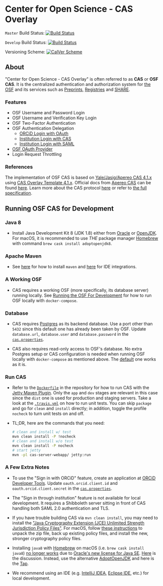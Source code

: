 # Center for Open Science - CAS Overlay

`Master` Build Status: [![Build Status](https://travis-ci.org/CenterForOpenScience/cas-overlay.svg?branch=master)](https://travis-ci.org/CenterForOpenScience/cas-overlay)

`Develop` Build Status: [![Build Status](https://travis-ci.org/CenterForOpenScience/cas-overlay.svg?branch=develop)](https://travis-ci.org/CenterForOpenScience/cas-overlay)

Versioning Scheme:  [![CalVer Scheme](https://img.shields.io/badge/calver-YY.MINOR.MICRO-22bfda.svg)](http://calver.org)

## About

"Center for Open Science - CAS Overlay" is often referred to as **CAS** or **OSF CAS**. It is the centralized authentication and authorization system for [the OSF](https://osf.io/) and its services such as [Preprints](https://osf.io/preprints/), [Registries](https://osf.io/registries) and [SHARE](https://share.osf.io/).

### Features

* OSF Username and Password Login
* OSF Username and Verification Key Login
* OSF Two-Factor Authentication
* OSF Authentication Delegation
  * [ORCiD Login with OAuth](https://github.com/CenterForOpenScience/cas-overlay/blob/develop/docs/osf-cas-as-an-oauth-client.md)
  * [Institution Login with CAS](https://github.com/CenterForOpenScience/cas-overlay/blob/develop/docs/osf-cas-as-a-cas-client.md)
  * [Institution Login with SAML](https://github.com/CenterForOpenScience/cas-overlay/blob/develop/docs/osf-cas-as-a-saml-sp.md)
* [OSF OAuth Provider](https://github.com/CenterForOpenScience/cas-overlay/blob/develop/docs/osf-cas-as-an-oauth-server.md)
* Login Request Throttling

### References

The implementation of OSF CAS is based on [Yale/Jasig/Apereo CAS 4.1.x](https://github.com/apereo/cas/tree/4.1.x) using [CAS Overlay Template 4.1.x](https://github.com/apereo/cas-overlay-template/tree/4.1). Official docs from [Apereo CAS](https://www.apereo.org/projects/cas) can be found [here](https://apereo.github.io/cas/4.1.x). Learn more about the CAS protocol [here](https://apereo.github.io/cas/4.1.x/protocol/CAS-Protocol.html) or refer to [the full specification](https://apereo.github.io/cas/4.1.x/protocol/CAS-Protocol-Specification.html).

## Running OSF CAS for Development

### Java 8

* Install Java Development Kit 8 (JDK 1.8) either from [Oracle](https://www.oracle.com/technetwork/java/javase/downloads/jdk8-downloads-2133151.html) or [OpenJDK](https://openjdk.java.net/install/). For macOS, it is recommended to use *THE* package manager [Homebrew](https://brew.sh/) with command `brew cask install adoptopenjdk8`.

### Apache Maven

* See [here](https://maven.apache.org/install.html) for how to install `maven` and [here](https://maven.apache.org/ide.html) for IDE integrations.

### A Working OSF

* CAS requires a working OSF (more specifically, its database server) running locally. See [Running the OSF For Development](https://github.com/CenterForOpenScience/osf.io/blob/develop/README-docker-compose.md) for how to run OSF locally with `docker-compose`.

### Database

* CAS requires [Postgres](https://www.postgresql.org/docs/9.6/index.html) as its backend database. Use a port other than `5432` since this default one has already been taken by OSF. Update `database.url`, `database.user` and `database.password` in the [`cas.properties`](https://github.com/CenterForOpenScience/cas-overlay/blob/develop/etc/cas.properties#L141).

* CAS also requires read-only access to OSF's database. No extra Postgres setup or CAS configuration is needed when running OSF locally with `docker-compose` as mentioned above. The [default](https://github.com/CenterForOpenScience/cas-overlay/blob/develop/etc/cas.properties#L94) one works as it is.

### Run CAS

* Refer to the [`Dockerfile`](https://github.com/CenterForOpenScience/cas-overlay/blob/develop/Dockerfile) in the repository for how to run CAS with the [Jetty Maven Plugin](https://www.eclipse.org/jetty/documentation/current/jetty-maven-plugin.html). Only the `app` and `dev` stages are relevant in this case since the `dist` one is used for production and staging servers. Take a look at the [`.travis.yml`](https://github.com/CenterForOpenScience/cas-overlay/blob/develop/.travis.yml) on how to run unit tests. You can skip `package` and go for `clean` and `install` directly; in addition, toggle the profile `nocheck` to turn unit tests on and off.

* TL;DR, here are the commands that you need:

    ```bash
    # clean and install w/ test
    mvn clean install -P !nocheck
    # clean and install w/o test
    mvn clean install -P nocheck
    # start jetty
    mvn -pl cas-server-webapp/ jetty:run
    ```

### A Few Extra Notes

* To use the "Sign in with ORCiD" feature, create an application at [ORCiD Developer Tools](https://orcid.org/developer-tools). Update `oauth.orcid.client.id` and `oauth.orcid.client.secret` in the [`cas.properties`](https://github.com/CenterForOpenScience/cas-overlay/blob/develop/etc/cas.properties#L68).

* The "Sign in through institution" feature is not available for local development. It requires a Shibboleth server sitting in front of CAS handling both SAML 2.0 authentication and TLS.

* If you have trouble building CAS via `mvn clean install`, you may need to install the ["Java Cryptography Extension (JCE) Unlimited Strength Jurisdiction Policy Files"](https://www.oracle.com/technetwork/java/javase/downloads/jce8-download-2133166.html). For macOS, follow [these instructions](http://bigdatazone.blogspot.com/2014/01/mac-osx-where-to-put-unlimited-jce-java.html) to unpack the zip file, back up existing policy files, and install the new, stronger cryptography policy files.

* Installing `java8` with [Homebrew](https://brew.sh/) on macOS (i.e. `brew cask install java8`) [no longer works](https://github.com/ashishb/dotfiles/pull/14) due to [Oracle's new license for Java SE](https://www.oracle.com/downloads/licenses/javase-license1.html). [Here](https://github.com/Homebrew/homebrew-cask-versions/issues/7253) is the discussion. Instead, use the alternative [AdoptOpenJDK](https://adoptopenjdk.net/) and here is the [Tap](https://github.com/AdoptOpenJDK/homebrew-openjdk).

* We recommend using an IDE (e.g. [IntelliJ IDEA](https://www.jetbrains.com/idea/), [Eclipse IDE](https://www.eclipse.org/downloads/), etc.) for local development.
